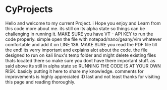 # CyProjects
Hello and welcome to my current Project.
i Hope you enjoy and Learn from this code more about me.
its still on its alpha state so things can be challenging in running it.
MAKE SURE you have VT - API KEY to run the code properly. simple open the file with notepad/nano/geany/vim whatever comfortable and add it on LINE 136.
MAKE SURE you read the PDF file till the end! its verry important and explains alot about the code.
the file designed to run on kali linux's temp folder and might delete existing files thats located there so make sure you dont have there important stuff.
as said above its still in alpha state so RUNNING THE CODE IS AT YOUR OWN RISK. basicly putting it here to share my knowledge.
comments for improvements is highly appreciated :D
last and not least thanks for visiting this page and reading thoroughly.
